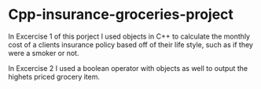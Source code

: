# Cpp-insurance-groceries-project
In Excercise 1 of this porject I used objects in C++ to calculate the monthly cost of a clients 
insurance policy based off of their life style, such as if they were a smoker or not.

In Excercise 2 I used a boolean operator with objects as well to output the highets priced grocery item.
